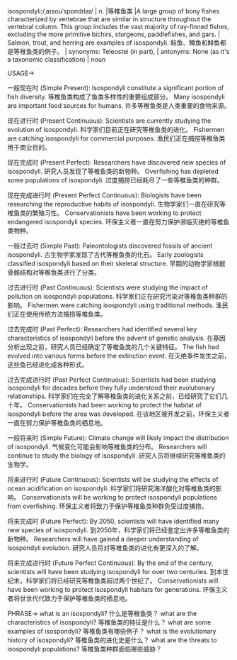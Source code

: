 isospondyli:/ˌaɪsoʊˈspɒndɪlaɪ/ | n. |等椎鱼类 |A large group of bony fishes characterized by vertebrae that are similar in structure throughout the vertebral column.  This group includes the vast majority of ray-finned fishes, excluding the more primitive bichirs, sturgeons, paddlefishes, and gars. | Salmon, trout, and herring are examples of isospondyli.  鲑鱼、鳟鱼和鲱鱼都是等椎鱼类的例子。 | synonyms: Teleostei (in part),  | antonyms: None (as it's a taxonomic classification) | noun


USAGE->

一般现在时 (Simple Present):
Isospondyli constitute a significant portion of fish diversity. 等椎鱼类构成了鱼类多样性的重要组成部分。
Many isospondyli are important food sources for humans. 许多等椎鱼类是人类重要的食物来源。


现在进行时 (Present Continuous):
Scientists are currently studying the evolution of isospondyli. 科学家们目前正在研究等椎鱼类的进化。
Fishermen are catching isospondyli for commercial purposes. 渔民们正在捕捞等椎鱼类用于商业目的。


现在完成时 (Present Perfect):
Researchers have discovered new species of isospondyli. 研究人员发现了等椎鱼类的新物种。
Overfishing has depleted some populations of isospondyli. 过度捕捞已经耗尽了一些等椎鱼类的种群。


现在完成进行时 (Present Perfect Continuous):
Biologists have been researching the reproductive habits of isospondyli. 生物学家们一直在研究等椎鱼类的繁殖习性。
Conservationists have been working to protect endangered isospondyli species.  环保主义者一直在努力保护濒临灭绝的等椎鱼类物种。


一般过去时 (Simple Past):
Paleontologists discovered fossils of ancient isospondyli. 古生物学家发现了古代等椎鱼类的化石。
Early zoologists classified isospondyli based on their skeletal structure. 早期的动物学家根据骨骼结构对等椎鱼类进行了分类。


过去进行时 (Past Continuous):
Scientists were studying the impact of pollution on isospondyli populations. 科学家们正在研究污染对等椎鱼类种群的影响。
Fishermen were catching isospondyli using traditional methods.  渔民们正在使用传统方法捕捞等椎鱼类。


过去完成时 (Past Perfect):
Researchers had identified several key characteristics of isospondyli before the advent of genetic analysis.  在基因分析出现之前，研究人员已经确定了等椎鱼类的几个关键特征。
The fish had evolved into various forms before the extinction event. 在灭绝事件发生之前，这些鱼已经进化成各种形式。


过去完成进行时 (Past Perfect Continuous):
Scientists had been studying isospondyli for decades before they fully understood their evolutionary relationships.  科学家们在完全了解等椎鱼类的进化关系之前，已经研究了它们几十年。
Conservationists had been working to protect the habitat of isospondyli before the area was developed. 在该地区被开发之前，环保主义者一直在努力保护等椎鱼类的栖息地。


一般将来时 (Simple Future):
Climate change will likely impact the distribution of isospondyli. 气候变化可能会影响等椎鱼类的分布。
Researchers will continue to study the biology of isospondyli. 研究人员将继续研究等椎鱼类的生物学。


将来进行时 (Future Continuous):
Scientists will be studying the effects of ocean acidification on isospondyli. 科学家们将研究海洋酸化对等椎鱼类的影响。
Conservationists will be working to protect isospondyli populations from overfishing. 环保主义者将致力于保护等椎鱼类种群免受过度捕捞。


将来完成时 (Future Perfect):
By 2050, scientists will have identified many new species of isospondyli. 到2050年，科学家们将已经鉴定出许多等椎鱼类的新物种。
Researchers will have gained a deeper understanding of isospondyli evolution. 研究人员将对等椎鱼类的进化有更深入的了解。


将来完成进行时 (Future Perfect Continuous):
By the end of the century, scientists will have been studying isospondyli for over two centuries. 到本世纪末，科学家们将已经研究等椎鱼类超过两个世纪了。
Conservationists will have been working to protect isospondyli habitats for generations. 环保主义者将世世代代致力于保护等椎鱼类的栖息地。


PHRASE->
what is an isospondyli?  什么是等椎鱼类？
what are the characteristics of isospondyli? 等椎鱼类的特征是什么？
what are some examples of isospondyli?  等椎鱼类有哪些例子？
what is the evolutionary history of isospondyli? 等椎鱼类的进化史是什么？
what are the threats to isospondyli populations? 等椎鱼类种群面临哪些威胁？
